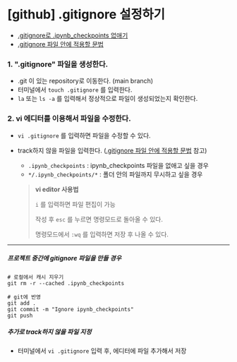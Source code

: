 # [github] .gitignore 설정하기

- [.gitignore로 .ipynb_checkpoints 없애기](https://velog.io/@khnn/%EA%B9%83%ED%97%99-.ipynbcheckpoints-%EC%97%86%EC%95%A0%EA%B8%B0)
- [.gitignore 파일 안에 적용할 문법](https://nesoy.github.io/articles/2017-01/Git-Ignore)



### 1. ".gitignore" 파일을 생성한다.

- .git 이 있는 repository로 이동한다. (main branch)
- 터미널에서 `touch .gitignore` 를 입력한다.
- `la` 또는 `ls -a` 를 입력해서 정상적으로 파일이 생성되었는지 확인한다.



### 2. vi 에디터를 이용해서 파일을 수정한다.

- `vi .gitignore` 를 입력하면 파일을 수정할 수 있다.

- track하지 않을 파일을 입력한다. ([.gitignore 파일 안에 적용할 문법](https://nesoy.github.io/articles/2017-01/Git-Ignore) 참고)

  -  `.ipynb_checkpoints` : ipynb_checkpoints 파일을 없애고 싶을 경우
  - `*/.ipynb_checkpoints/*` : 폴더 안의 파일까지 무시하고 싶을 경우

  > **vi editor 사용법**
  >
  > `i` 를 입력하면 파일 편집이 가능
  >
  > 작성 후 `esc` 를 누르면 명령모드로 돌아올 수 있다.
  >
  > 명령모드에서 `:wq` 를 입력하면 저장 후 나올 수 있다.



----------------



##### 프로젝트 중간에 gitignore 파일을 만들 경우

```
# 로컬에서 캐시 지우기
git rm -r --cached .ipynb_checkpoints

# git에 반영
git add .
git commit -m "Ignore ipynb_checkpoints"
git push
```



##### 추가로  track하지 않을 파일 지정

- 터미널에서 `vi .gitignore` 입력 후, 에디터에 파일 추가해서 저장

